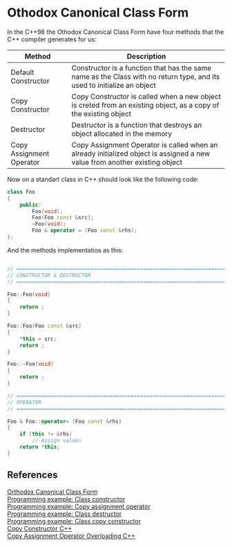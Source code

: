 # Othodox Canonical Class Form

In the C++98 the Othodox Canonical Class Form have four methods that the C++ compiler generates for us:  

| Method | Description |
|---|---|
| Default Constructor | Constructor is a function that has the same name as the Class with no return type, and its used to initialize an object |
| Copy Constructor | Copy Constructor is called when a new object is creted from an existing object, as a copy of the existing object |
| Destructor | Destructor is a function that destroys an object allocated in the memory |
| Copy Assignment Operator | Copy Assignment Operator is called when an already initialized object is assigned a new value from another existing object |  

Now on a standart class in C++ should look like the following code:

```c++
class Foo
{
	public:
		Foo(void);
		Foo(Foo const &src);
		~Foo(void);
		Foo & operator = (Foo const &rhs);
};
```  
And the methods implementatios as this:

```c++

// =============================================================================
// CONSTRUCTOR & DESTRUCTOR
// =============================================================================

Foo::Foo(void)
{
	return ;
}

Foo::Foo(Foo const &src)
{
	*this = src;
	return ;
}

Foo::~Foo(void)
{
	return ;
}

// =============================================================================
// OPERATOR
// =============================================================================

Foo & Foo::operator= (Foo const &rhs)
{
	if (this != &rhs)
		// Assign values
	return *this;
}
```  

## References

[Orthodox Canonical Class Form](https://www.francescmm.com/orthodox-canonical-class-form/)  
[Programming example: Class constructor](https://www.youtube.com/watch?v=voU1oNf6Y6k)  
[Programming example: Copy assignment operator](https://www.youtube.com/watch?v=6wVG4OJxvww)  
[Programming example: Class destructor](https://www.youtube.com/watch?v=qDouTB3_s7E)  
[Programming example: Class copy constructor](https://www.youtube.com/watch?v=rVyx6p3YDLY&t=303s)  
[Copy Constructor C++](https://www.youtube.com/watch?v=GoEn9UnC0eI)  
[Copy Assignment Operator Overloading C++](https://www.youtube.com/watch?v=SjU5Y-rY56o)  
